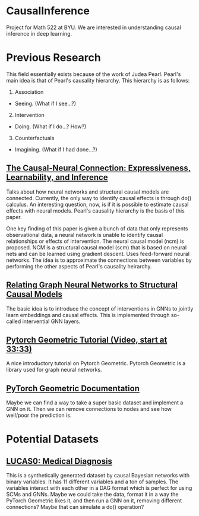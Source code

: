 # CausalInference
Project for Math 522 at BYU. We are interested in understanding causal inference in deep learning.

# Previous Research

This field essentially exists because of the work of Judea Pearl. Pearl's main idea is that of Pearl's causality hierarchy. This hierarchy is as follows:

1. Association
* Seeing. (What if I see...?)
2. Intervention
* Doing. (What if I do...? How?)
3. Counterfactuals
* Imagining. (What if I had done...?)



<h2><a href="https://arxiv.org/abs/2107.00793" target="_blank" rel="noopener noreferrer">The Causal-Neural Connection: Expressiveness, Learnability, and Inference</a> </h2>

Talks about how neural networks and structural causal models are connected. Currently, the only way to identify causal effects is through $\text{do}()$ calculus. An interesting question, now, is if it is possible to estimate causal effects with neural models. Pearl's causality hierarchy is the basis of this paper.

One key finding of this paper is given a bunch of data that only represents observational data, a neural network is unable to identify causal relationships or effects of intervention. The neural causal model (ncm) is proposed. NCM is a structural causal model (scm) that is based on neural nets and can be learned using gradient descent. Uses feed-forward neural networks. The idea is to approximate the connections between variables by performing the other aspects of Pearl's causality heirarchy.

<h2><a href="https://arxiv.org/abs/2109.04173" target="_blank" rel="noopener noreferrer">Relating Graph Neural Networks to Structural Causal Models</a></h2>

The basic idea is to introduce the concept of interventions in GNNs to jointly learn embeddings and causal effects. This is implemented through so-called intervential GNN layers. 

<h2><a href="https://www.youtube.com/watch?v=-UjytpbqX4A" target="_blank" rel="noopener noreferrer">Pytorch Geometric Tutorial (Video, start at 33:33)</a></h2>

A nice introductory tutorial on Pytorch Geometric. Pytorch Geometric is a library used for graph neural networks.


<h2><a href="https://pytorch-geometric.readthedocs.io" target="_blank" rel="noopener noreferrer">PyTorch Geometric Documentation</a></h2>

Maybe we can find a way to take a super basic dataset and implement a GNN on it. Then we can remove connections to nodes and see how well/poor the prediction is.

<h1>Potential Datasets</h1>

<h2><a href="https://www.causality.inf.ethz.ch/data/LUCAS.html" target="_blank" rel="noopener noreferrer">LUCAS0: Medical Diagnosis</a></h2>

This is a synthetically generated dataset by causal Bayesian networks with binary variables. It has 11 different variables and a ton of samples. The variables interact with each other in a DAG format which is perfect for using SCMs and GNNs. Maybe we could take the data, format it in a way the PyTorch Geometric likes it, and then run a GNN on it, removing different connections? Maybe that can simulate a $\text{do}()$ operation?
